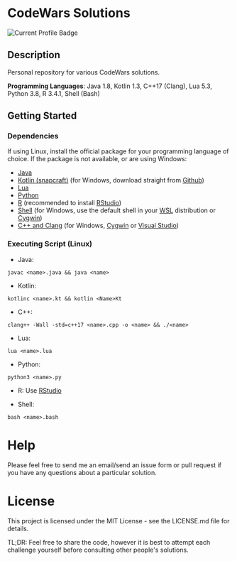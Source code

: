 # CodeWars Solutions
![Current Profile Badge](https://www.codewars.com/users/CommonLouis/badges/large)

## Description

Personal repository for various CodeWars solutions.

**Programming Languages**: Java 1.8, Kotlin 1.3, C++17 (Clang), Lua 5.3, Python 3.8, R 3.4.1, Shell (Bash)
 
## Getting Started

### Dependencies

If using Linux, install the official package for your programming language of choice. If the package is not available, or are using Windows:
- [Java](https://openjdk.java.net/install/)
- [Kotlin (snapcraft)](https://snapcraft.io/kotlin) (for Windows, download straight from [Github](https://github.com/JetBrains/kotlin/releases/tag/v1.5.31))
- [Lua](https://www.lua.org/download.html)
- [Python](https://www.python.org/downloads/)
- [R](https://cran.r-project.org/mirrors.html) (recommended to install [RStudio](https://www.rstudio.com/products/rstudio/download/#download))
- [Shell](https://www.gnu.org/software/bash/) (for Windows, use the default shell in your [WSL](https://docs.microsoft.com/en-us/windows/wsl/install) distribution or [Cygwin](https://cygwin.com/install.html)) 
- [C++ and Clang](https://clang.llvm.org/get_started.html) (for Windows, [Cygwin](https://cygwin.com/packages/summary/clang.html) or [Visual Studio](https://docs.microsoft.com/en-us/cpp/build/clang-support-msbuild?view=msvc-160))

### Executing Script (Linux)

- Java: 

```
javac <name>.java && java <name>
```

 - Kotlin:

```
kotlinc <name>.kt && kotlin <Name>Kt 
```

 - C++:

```
clang++ -Wall -std=c++17 <name>.cpp -o <name> && ./<name>
```

 - Lua:

```
lua <name>.lua
```

 - Python:

```
python3 <name>.py
```

 - R: Use [RStudio](https://support.rstudio.com/hc/en-us/articles/200484448-Editing-and-Executing-Code)

 - Shell:

```
bash <name>.bash
```

# Help

Please feel free to send me an email/send an issue form or pull request if you have any questions about a particular solution.

# License 

This project is licensed under the MIT License - see the LICENSE.md file for details. 

TL;DR: Feel free to share the code, however it is best to attempt each challenge yourself before consulting other people's solutions.
